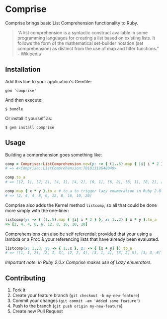# Comprise

Comprise brings basic List Comprehension functionality to Ruby.

> &ldquo;A list comprehension is a syntactic construct available in some programming languages for creating a list based on existing lists. It follows the form of the mathematical set-builder notation (set comprehension) as distinct from the use of map and filter functions.&rdquo; - Wikipedia

## Installation

Add this line to your application's Gemfile:

    gem 'comprise'

And then execute:

    $ bundle

Or install it yourself as:

    $ gem install comprise

## Usage

Building a comprehension goes something like:

```ruby
comp = Comprise::ListComprehension.new(y: -> { (1..5).map { |i| i * 2 } }, x: 1..2)
# => #<Comprise::ListComprehension:70101319648040>

comp.to_a
# => [[2, 1], [2, 2], [4, 1], [4, 2], [6, 1], [6, 2], [8, 1], [8, 2], [10, 1], [10, 2]]

comp.map { x * y }.to_a # to_a to trigger lazy enumeration in Ruby 2.0
# => [2, 4, 4, 8, 6, 12, 8, 16, 10, 20]
```

Comprise also adds the Kernel method `listcomp`, so all that could be done more simply with the
one-liner:

```ruby
listcomp(y: -> { (1..5).map { |i| i * 2 } }, x: 1..2) { x * y }.to_a
=> [2, 4, 4, 8, 6, 12, 8, 16, 10, 20]
```

Comprehensions can also be self referential; provided that your using a lambda or a Proc & your
referencing lists that have already been evaluated.

```ruby
listcomp(x: 1..3, y: -> { 1..x }, z: -> { [x + y] }).to_a
# => [[1, 1, 2], [2, 1, 3], [2, 2, 4], [3, 1, 4], [3, 2, 5], [3, 3, 6]]
```

*Important note: In Ruby 2.0.x Comprise makes use of Lazy emuerators.*

## Contributing

1. Fork it
2. Create your feature branch (`git checkout -b my-new-feature`)
3. Commit your changes (`git commit -am 'Added some feature'`)
4. Push to the branch (`git push origin my-new-feature`)
5. Create new Pull Request
